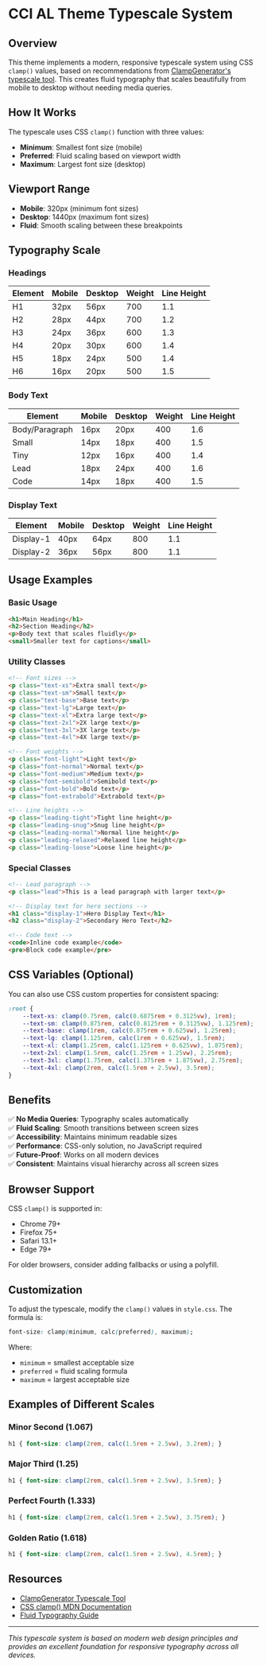 # CCI AL Theme Typescale System

## Overview

This theme implements a modern, responsive typescale system using CSS `clamp()` values, based on recommendations from [ClampGenerator's typescale tool](https://clampgenerator.com/tools/font-size-typescale/). This creates fluid typography that scales beautifully from mobile to desktop without needing media queries.

## How It Works

The typescale uses CSS `clamp()` function with three values:

- **Minimum**: Smallest font size (mobile)
- **Preferred**: Fluid scaling based on viewport width
- **Maximum**: Largest font size (desktop)

## Viewport Range

- **Mobile**: 320px (minimum font sizes)
- **Desktop**: 1440px (maximum font sizes)
- **Fluid**: Smooth scaling between these breakpoints

## Typography Scale

### Headings

| Element | Mobile | Desktop | Weight | Line Height |
|---------|--------|---------|---------|-------------|
| H1 | 32px | 56px | 700 | 1.1 |
| H2 | 28px | 44px | 700 | 1.2 |
| H3 | 24px | 36px | 600 | 1.3 |
| H4 | 20px | 30px | 600 | 1.4 |
| H5 | 18px | 24px | 500 | 1.4 |
| H6 | 16px | 20px | 500 | 1.5 |

### Body Text

| Element | Mobile | Desktop | Weight | Line Height |
|---------|--------|---------|---------|-------------|
| Body/Paragraph | 16px | 20px | 400 | 1.6 |
| Small | 14px | 18px | 400 | 1.5 |
| Tiny | 12px | 16px | 400 | 1.4 |
| Lead | 18px | 24px | 400 | 1.6 |
| Code | 14px | 18px | 400 | 1.5 |

### Display Text

| Element | Mobile | Desktop | Weight | Line Height |
|---------|--------|---------|---------|-------------|
| Display-1 | 40px | 64px | 800 | 1.1 |
| Display-2 | 36px | 56px | 800 | 1.1 |

## Usage Examples

### Basic Usage

```html
<h1>Main Heading</h1>
<h2>Section Heading</h2>
<p>Body text that scales fluidly</p>
<small>Smaller text for captions</small>
```

### Utility Classes

```html
<!-- Font sizes -->
<p class="text-xs">Extra small text</p>
<p class="text-sm">Small text</p>
<p class="text-base">Base text</p>
<p class="text-lg">Large text</p>
<p class="text-xl">Extra large text</p>
<p class="text-2xl">2X large text</p>
<p class="text-3xl">3X large text</p>
<p class="text-4xl">4X large text</p>

<!-- Font weights -->
<p class="font-light">Light text</p>
<p class="font-normal">Normal text</p>
<p class="font-medium">Medium text</p>
<p class="font-semibold">Semibold text</p>
<p class="font-bold">Bold text</p>
<p class="font-extrabold">Extrabold text</p>

<!-- Line heights -->
<p class="leading-tight">Tight line height</p>
<p class="leading-snug">Snug line height</p>
<p class="leading-normal">Normal line height</p>
<p class="leading-relaxed">Relaxed line height</p>
<p class="leading-loose">Loose line height</p>
```

### Special Classes

```html
<!-- Lead paragraph -->
<p class="lead">This is a lead paragraph with larger text</p>

<!-- Display text for hero sections -->
<h1 class="display-1">Hero Display Text</h1>
<h2 class="display-2">Secondary Hero Text</h2>

<!-- Code text -->
<code>Inline code example</code>
<pre>Block code example</pre>
```

## CSS Variables (Optional)

You can also use CSS custom properties for consistent spacing:

```css
:root {
    --text-xs: clamp(0.75rem, calc(0.6875rem + 0.3125vw), 1rem);
    --text-sm: clamp(0.875rem, calc(0.8125rem + 0.3125vw), 1.125rem);
    --text-base: clamp(1rem, calc(0.875rem + 0.625vw), 1.25rem);
    --text-lg: clamp(1.125rem, calc(1rem + 0.625vw), 1.5rem);
    --text-xl: clamp(1.25rem, calc(1.125rem + 0.625vw), 1.875rem);
    --text-2xl: clamp(1.5rem, calc(1.25rem + 1.25vw), 2.25rem);
    --text-3xl: clamp(1.75rem, calc(1.375rem + 1.875vw), 2.75rem);
    --text-4xl: clamp(2rem, calc(1.5rem + 2.5vw), 3.5rem);
}
```

## Benefits

✅ **No Media Queries**: Typography scales automatically  
✅ **Fluid Scaling**: Smooth transitions between screen sizes  
✅ **Accessibility**: Maintains minimum readable sizes  
✅ **Performance**: CSS-only solution, no JavaScript required  
✅ **Future-Proof**: Works on all modern devices  
✅ **Consistent**: Maintains visual hierarchy across all screen sizes  

## Browser Support

CSS `clamp()` is supported in:

- Chrome 79+
- Firefox 75+
- Safari 13.1+
- Edge 79+

For older browsers, consider adding fallbacks or using a polyfill.

## Customization

To adjust the typescale, modify the `clamp()` values in `style.css`. The formula is:

```css
font-size: clamp(minimum, calc(preferred), maximum);
```

Where:

- `minimum` = smallest acceptable size
- `preferred` = fluid scaling formula
- `maximum` = largest acceptable size

## Examples of Different Scales

### Minor Second (1.067)

```css
h1 { font-size: clamp(2rem, calc(1.5rem + 2.5vw), 3.2rem); }
```

### Major Third (1.25)

```css
h1 { font-size: clamp(2rem, calc(1.5rem + 2.5vw), 3.5rem); }
```

### Perfect Fourth (1.333)

```css
h1 { font-size: clamp(2rem, calc(1.5rem + 2.5vw), 3.75rem); }
```

### Golden Ratio (1.618)

```css
h1 { font-size: clamp(2rem, calc(1.5rem + 2.5vw), 4.5rem); }
```

## Resources

- [ClampGenerator Typescale Tool](https://clampgenerator.com/tools/font-size-typescale/)
- [CSS clamp() MDN Documentation](https://developer.mozilla.org/en-US/docs/Web/CSS/clamp)
- [Fluid Typography Guide](https://css-tricks.com/simplified-fluid-typography/)

---

*This typescale system is based on modern web design principles and provides an excellent foundation for responsive typography across all devices.*
